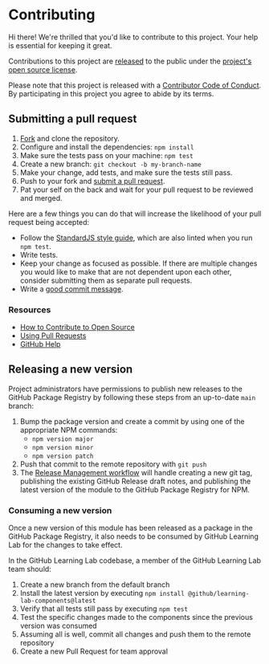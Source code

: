 # Contributing

[fork]: https://github.com/github/learning-lab-components/fork
[pr]: https://github.com/github/learning-lab-components/compare
[style]: https://standardjs.com/
[code-of-conduct]: ./CODE_OF_CONDUCT.md

Hi there! We're thrilled that you'd like to contribute to this project. Your help is essential for keeping it great.

Contributions to this project are [released](https://help.github.com/articles/github-terms-of-service/#6-contributions-under-repository-license) to the public under the [project's open source license](../LICENSE.md).

Please note that this project is released with a [Contributor Code of Conduct][code-of-conduct]. By participating in this project you agree to abide by its terms.

## Submitting a pull request

1. [Fork][fork] and clone the repository.
2. Configure and install the dependencies: `npm install`
3. Make sure the tests pass on your machine: `npm test`
4. Create a new branch: `git checkout -b my-branch-name`
5. Make your change, add tests, and make sure the tests still pass.
6. Push to your fork and [submit a pull request][pr].
7. Pat your self on the back and wait for your pull request to be reviewed and merged.

Here are a few things you can do that will increase the likelihood of your pull request being accepted:

- Follow the [StandardJS style guide][style], which are also linted when you run `npm test`.
- Write tests.
- Keep your change as focused as possible. If there are multiple changes you would like to make that are not dependent upon each other, consider submitting them as separate pull requests.
- Write a [good commit message](http://tbaggery.com/2008/04/19/a-note-about-git-commit-messages.html).

### Resources

- [How to Contribute to Open Source](https://opensource.guide/how-to-contribute/)
- [Using Pull Requests](https://help.github.com/articles/about-pull-requests/)
- [GitHub Help](https://help.github.com)

## Releasing a new version

Project administrators have permissions to publish new releases to the GitHub Package Registry by following these steps from an up-to-date `main` branch:

1. Bump the package version and create a commit by using one of the appropriate NPM commands:
    - `npm version major`
    - `npm version minor`
    - `npm version patch`
2. Push that commit to the remote repository with `git push`
3. The [Release Management workflow](https://github.com/github/learning-lab-components/actions?query=workflow%3A%22Release+Management%22) will handle creating a new git tag, publishing the existing GitHub Release draft notes, and publishing the latest version of the module to the GitHub Package Registry for NPM.

### Consuming a new version

Once a new version of this module has been released as a package in the GitHub Package Registry, it also needs to be consumed by GitHub Learning Lab for the changes to take effect.

In the GitHub Learning Lab codebase, a member of the GitHub Learning Lab team should:

1. Create a new branch from the default branch
2. Install the latest version by executing `npm install @github/learning-lab-components@latest`
3. Verify that all tests still pass by executing `npm test`
4. Test the specific changes made to the components since the previous version was consumed
5. Assuming all is well, commit all changes and push them to the remote repository
6. Create a new Pull Request for team approval
